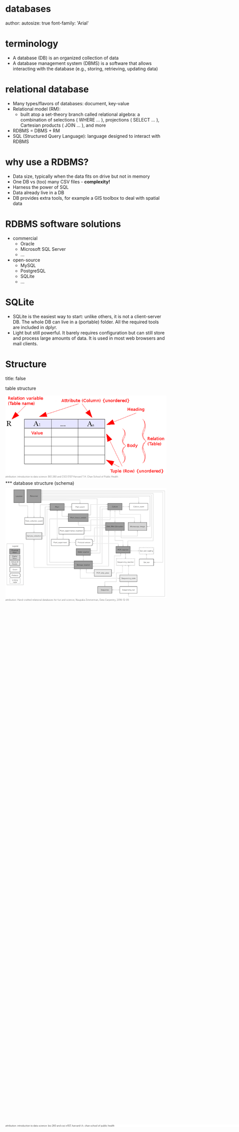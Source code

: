<style>
.footer {
    color: #434343;
    background: #ffffffff;
    position: fixed;
    top: 90%;
    text-align: left;
    width: 100%;
}
.header {
    color: black;
    background: #E8E8E8;
    position: fixed;
    bottom: 90%;
    text-align:center;
    width:100%;
}
.small-code pre code {
  font-size: 0.9em;
}
</style>

databases
========================================================
author: 
autosize: true
font-family: 'Arial'

terminology
========================================================

* A database (DB) is an organized collection of data
* A database management system (DBMS) is a software that allows interacting with the database (e.g., storing, retrieving, updating data)

<div class="footer" style=font-size:50%;">Attribution: Introduction to Data Science: BIO 260 and CSCI E107, Harvard T.H. Chan School of Public Health</div>


relational database
========================================================
* Many types/flavors of databases: document, key-value
* Relational model (RM):
  + built atop a set-theory branch called relational algebra: a combination of selections ( WHERE ... ), projections ( SELECT ... ), Cartesian products ( JOIN ... ), and more
* RDBMS = DBMS + RM
* SQL (Structured Query Language): language designed to interact with RDBMS

<div class="footer" style=font-size:50%;">Attribution: Introduction to Data Science: BIO 260 and CSCI E107, Harvard T.H. Chan School of Public Health</div>


why use a RDBMS?
========================================================

* Data size, typically when the data fits on drive but not in memory
* One DB vs (too) many CSV files - **complexity!**
* Harness the power of SQL
* Data already live in a DB
* DB provides extra tools, for example a GIS toolbox to deal with spatial data

<div class="footer" style=font-size:50%;">attribution: introduction to data science: bio 260 and csci e107, harvard t.h. chan school of public health</div>


RDBMS software solutions
========================================================

* commercial
  + Oracle
  + Microsoft SQL Server
  + ...
* open-source
  + MySQL
  + PostgreSQL
  + SQLite
  + ...
  
<div class="footer" style=font-size:50%;">attribution: introduction to data science: bio 260 and csci e107, harvard t.h. chan school of public health</div>

  
SQLite
========================================================
  
* SQLite is the easiest way to start: unlike others, it is not a client-server DB. The whole DB can live in a (portable) folder. All the required tools are included in dplyr.
* Light but still powerful. It barely requires configuration but can still store and process large amounts of data. It is used in most web browsers and mail clients.

<div class="footer" style=font-size:50%;">attribution: introduction to data science: bio 260 and csci e107, harvard t.h. chan school of public health</div>

Structure
========================================================
title: false

table structure
<p style="font-size:0.5em; color:grey;"><img src="./images/tableStructure.png" style="margin-bottom=10px"><br>attribution: introduction to data science: BIO 260 and CSCI E107 Harvard T.H. Chan School of Public Health</p>
***
database structure (schema)
<p style="font-size:0.5em; color:grey;"><img src="./images/entity-relationship-diagram.png" style="margin-bottom=10px"><br>attribution: Hand-crafted relational databases for fun and science, Naupaka Zimmerman, Data Carpentry, 2016-12-05</p>

